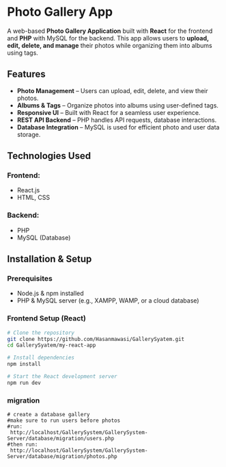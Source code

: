 # Photo Gallery App

A web-based **Photo Gallery Application** built with **React** for the frontend and **PHP** with MySQL for the backend. This app allows users to **upload, edit, delete, and manage** their photos while organizing them into albums using tags.

## Features

- **Photo Management** – Users can upload, edit, delete, and view their photos.
- **Albums & Tags** – Organize photos into albums using user-defined tags.
- **Responsive UI** – Built with React for a seamless user experience.
- **REST API Backend** – PHP handles API requests, database interactions.
- **Database Integration** – MySQL is used for efficient photo and user data storage.

## Technologies Used

### Frontend:
- React.js
- HTML, CSS

### Backend:
- PHP
- MySQL (Database)

## Installation & Setup

### Prerequisites
- Node.js & npm installed
- PHP & MySQL server (e.g., XAMPP, WAMP, or a cloud database)

### Frontend Setup (React)
```sh
# Clone the repository
git clone https://github.com/Hasanmawasi/GallerySyatem.git
cd GallerySyatem/my-react-app

# Install dependencies
npm install

# Start the React development server
npm run dev
```
### migration  
```
# create a database gallery 
#make sure to run users before photos
#run:
 http://localhost/GallerySystem/GallerySystem-Server/database/migration/users.php
#then run:
 http://localhost/GallerySystem/GallerySystem-Server/database/migration/photos.php

```


